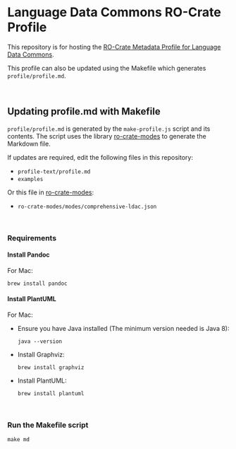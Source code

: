 # Language Data Commons RO-Crate Profile

This repository is for hosting the [RO-Crate Metadata Profile for Language Data Commons](https://w3id.org/ldac/profile).

This profile can also be updated using the Makefile which generates `profile/profile.md`.

<br>

## Updating profile.md with Makefile

`profile/profile.md` is generated by the `make-profile.js` script and its contents. The script uses the library [ro-crate-modes](https://github.com/Language-Research-Technology/ro-crate-modes) to generate the Markdown file.

If updates are required, edit the following files in this repository:

- `profile-text/profile.md`
- `examples`

Or this file in [ro-crate-modes](https://github.com/Language-Research-Technology/ro-crate-modes):

- `ro-crate-modes/modes/comprehensive-ldac.json`

<br>

### Requirements

#### Install Pandoc

For Mac:

```
brew install pandoc
```

#### Install PlantUML

For Mac:

- Ensure you have Java installed (The minimum version needed is Java 8):

  ```
  java --version
  ```

- Install Graphviz:

  ```
  brew install graphviz
  ```

- Install PlantUML:

  ```
  brew install plantuml
  ```

<br>

### Run the Makefile script

```
make md
```
